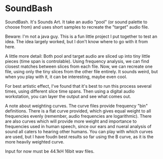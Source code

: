 # SoundBash
SoundBash.  It's Sounds Art. It take an audio "pool" (or sound palette to choose from) and uses short samples to recreate the "target" audio file.

Beware:  I'm not a java guy.  This is a fun little project I put together to test an idea.  The idea largely worked, but I don't know where to go with it from here.

A little more detail:
Both pool and target audio are sliced up into tiny little pieces (time span is controlable).  Using frequency analysis, we can find closest matches between slices from each file.  Now, we can recreate one file, using only the tiny slices from the other file entirely.  It sounds weird, but when you play with it, it can be interesting, maybe even cool.

For best artistic effect, I've found that it's best to run this process several times, using different slice time spans.  Then using a digital audio workstation, you can layer the output and see what comes out.

A note about weighting curves.  The curve files provide frequency "bin" definitions.  There is a flat curve provided, which gives equal weight to all frequencies evenly (remember, audio frequencies are logarithmic).  There are also curves which will provide more weight and importance to frequencies used in human speech, since our ears and nueral analysis of sound all caters to hearing other humans.  You can play with which curves are used, but I have foudn best results so far using the B curve, as it is the more heavily weighted curve.


Input for now must be 44.1kH 16bit wav files.
